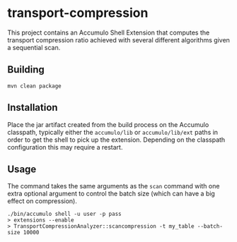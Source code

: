 # transport-compression

This project contains an Accumulo Shell Extension that computes the transport
compression ratio achieved with several different algorithms given a sequential
scan.

## Building

    mvn clean package
    
## Installation

Place the jar artifact created from the build process on the Accumulo classpath,
typically either the `accumulo/lib` or `accumulo/lib/ext` paths in order to get
the shell to pick up the extension.  Depending on the classpath configuration
this may require a restart.

## Usage

The command takes the same arguments as the `scan` command with one extra optional
argument to control the batch size (which can have a big effect on compression).

    ./bin/accumulo shell -u user -p pass
    > extensions --enable
    > TransportCompressionAnalyzer::scancompression -t my_table --batch-size 10000
    
